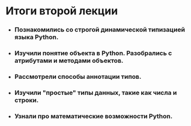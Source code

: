 # Итоги второй лекции
* ### Познакомились со строгой динамической типизацией языка Python.
* ### Изучили понятие объекта в Python. Разобрались с атрибутами и методами объектов.
* ### Рассмотрели способы аннотации типов.
* ### Изучили "простые" типы данных, такие как числа и строки.
* ### Узнали про математические возможности Python.